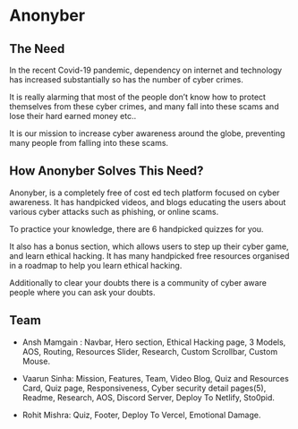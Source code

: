 # Anonyber

## The Need

In the recent Covid-19 pandemic, dependency on internet and technology has increased 
substantially so has the number of cyber crimes.

It is really alarming that most of the people don’t know how to protect themselves 
from these cyber crimes, and many fall into these scams and lose their hard earned money etc..

It is our mission to increase cyber awareness around the globe, 
preventing many people from falling into these scams.

## How Anonyber Solves This Need?

Anonyber, is a completely free of cost ed tech platform focused on cyber awareness. It has handpicked videos, and blogs educating the users about various cyber attacks such as phishing, or online scams.

To practice your knowledge, there are 6 handpicked quizzes for you.

It also has a bonus section, which allows users to step up their cyber game, and learn ethical hacking. It has many handpicked free resources organised in a roadmap to help you learn ethical hacking.

Additionally to clear your doubts there is a community of cyber aware people where you can ask your doubts.

## Team

- Ansh Mamgain : Navbar, Hero section, Ethical Hacking page, 3 Models, AOS, Routing, Resources Slider, Research, Custom Scrollbar, Custom Mouse.

- Vaarun Sinha: Mission, Features, Team, Video  Blog, Quiz and Resources Card, Quiz page, Responsiveness, Cyber security detail pages(5), Readme, Research, AOS, Discord Server, Deploy To Netlify, Sto0pid.

- Rohit Mishra: Quiz, Footer, Deploy To Vercel, Emotional Damage.